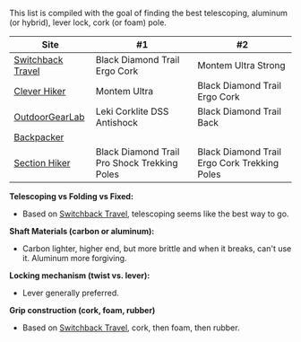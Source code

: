 This list is compiled with the goal of finding the best telescoping, aluminum (or hybrid), lever lock, cork (or foam) pole.

|Site|#1|#2|
|---|----|----|
|[Switchback Travel](https://www.switchbacktravel.com/best-trekking-poles)| Black Diamond Trail Ergo Cork| Montem Ultra Strong|
|[Clever Hiker](https://www.cleverhiker.com/poles/)|Montem Ultra |Black Diamond Trail Ergo Cork |
|[OutdoorGearLab](https://www.outdoorgearlab.com/topics/camping-and-hiking/best-trekking-poles/ratings)|Leki Corklite DSS Antishock|Black Diamond Trail Back|
|[Backpacker](https://www.backpacker.com/gear/the-best-trekking-poles-for-backpackers)|||
|[Section Hiker](https://sectionhiker.com/sectionhiker-gear-guide/10-best-trekking-poles-2018/)|Black Diamond Trail Pro Shock Trekking Poles|Black Diamond Trail Ergo Cork Trekking Poles|


**Telescoping vs Folding vs Fixed:**
- Based on [Switchback Travel](https://www.switchbacktravel.com/best-trekking-poles#buying-advice), telescoping seems like the best way to go.


**Shaft Materials (carbon or aluminum):** 
- Carbon lighter, higher end, but more brittle and when it breaks, can't use it.  Aluminum more forgiving.

**Locking mechanism (twist vs. lever):**
- Lever generally preferred.

**Grip construction (cork, foam, rubber)**
- Based on [Switchback Travel](https://www.switchbacktravel.com/best-trekking-poles#buying-advice), cork, then foam, then rubber.
